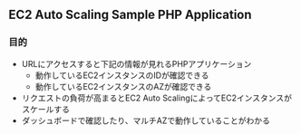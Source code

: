 ## EC2 Auto Scaling Sample PHP Application

### 目的

- URLにアクセスすると下記の情報が見れるPHPアプリケーション
    - 動作しているEC2インスタンスのIDが確認できる
    - 動作しているEC2インスタンスのAZが確認できる
- リクエストの負荷が高まるとEC2 Auto ScalingによってEC2インスタンスがスケールする
- ダッシュボードで確認したり、マルチAZで動作していることがわかる
